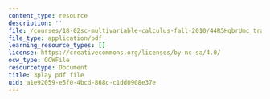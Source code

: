```yaml
---
content_type: resource
description: ''
file: /courses/18-02sc-multivariable-calculus-fall-2010/44R5HgbrUmc_transcript.pdf
file_type: application/pdf
learning_resource_types: []
license: https://creativecommons.org/licenses/by-nc-sa/4.0/
ocw_type: OCWFile
resourcetype: Document
title: 3play pdf file
uid: a1e92059-e5f0-4bcd-868c-c1dd0908e37e
---
```

